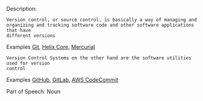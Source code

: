 Description:
```
Version control, or source control, is basically a way of managing and
organizing and tracking software code and other software applications that have 
different versions
```
Examples [Git](https://git-scm.com/), [Helix Core](https://www.perforce.com/products/helix-corehttps://www.perforce.com/products/helix-core), [Mercurial](https://www.mercurial-scm.org/)
```
Version Control Systems on the other hand are the software utilities used for version 
control
```
Examples [GitHub](https://github.com/), [GitLab](https://gitlab.com/gitlab-org/gitlab), [AWS CodeCommit](https://aws.amazon.com/codecommit/https://aws.amazon.com/codecommit/)

Part of Speech: Noun
